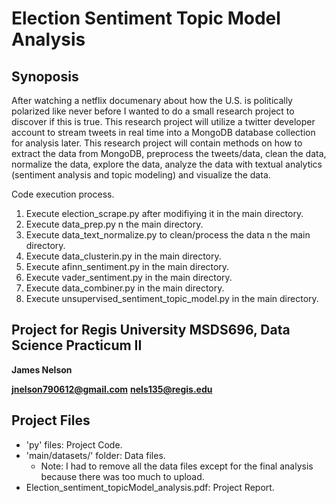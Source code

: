 # Election Sentiment Topic Model Analysis

## Synoposis
After watching a netflix documenary about how the U.S. is politically polarized like never before I wanted to do a small research project to discover if this is true. This research project will utilize a twitter developer account to stream tweets in real time into a MongoDB database collection for analysis later. This research project will contain methods on how to extract the data from MongoDB, preprocess the tweets/data, clean the data, normalize the data, explore the data, analyze the data with textual analytics (sentiment analysis and topic modeling) and visualize the data.

Code execution process.
1.   Execute election_scrape.py after modifiying it in the main directory. 
2.   Execute data_prep.py n the main directory.
3.   Execute data_text_normalize.py to clean/process the data n the main directory.
4.   Execute data_clusterin.py in the main directory.
5.   Execute afinn_sentiment.py in the main directory.
6.   Execute vader_sentiment.py in the main directory.
7.   Execute data_combiner.py in the main directory.
8.   Execute unsupervised_sentiment_topic_model.py in the main directory.


## Project for Regis University MSDS696, Data Science Practicum II
**James Nelson**

**jnelson790612@gmail.com**
**nels135@regis.edu**
## Project Files

*   'py' files: Project Code.
* 'main/datasets/' folder: Data files.
  * Note: I had to remove all the data files except for the final analysis because there was too much to upload.
* Election_sentiment_topicModel_analysis.pdf: Project Report.




